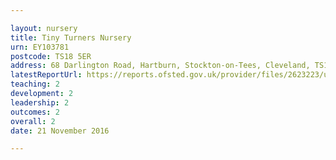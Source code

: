 ```yaml
---

layout: nursery
title: Tiny Turners Nursery
urn: EY103781
postcode: TS18 5ER
address: 68 Darlington Road, Hartburn, Stockton-on-Tees, Cleveland, TS18 5ER
latestReportUrl: https://reports.ofsted.gov.uk/provider/files/2623223/urn/EY103781.pdf
teaching: 2
development: 2
leadership: 2
outcomes: 2
overall: 2
date: 21 November 2016

---
```

